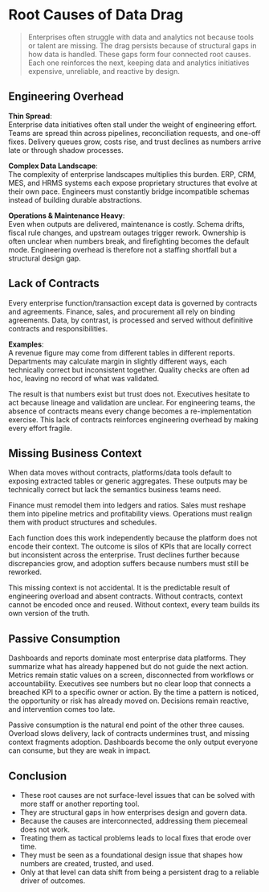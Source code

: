 # Root Causes of Data Drag  

>Enterprises often struggle with data and analytics not because tools or talent are missing.
The drag persists because of structural gaps in how data is handled.
These gaps form four connected root causes.
Each one reinforces the next, keeping data and analytics initiatives expensive, unreliable, and reactive by design.

## Engineering Overhead

**Thin Spread**:  
Enterprise data initiatives often stall under the weight of engineering effort.
Teams are spread thin across pipelines, reconciliation requests, and one-off fixes.
Delivery queues grow, costs rise, and trust declines as numbers arrive late or through shadow processes.  

**Complex Data Landscape**:  
The complexity of enterprise landscapes multiplies this burden.
ERP, CRM, MES, and HRMS systems each expose proprietary structures that evolve at their own pace.
Engineers must constantly bridge incompatible schemas instead of building durable abstractions.  

**Operations & Maintenance Heavy**:  
Even when outputs are delivered, maintenance is costly.
Schema drifts, fiscal rule changes, and upstream outages trigger rework.
Ownership is often unclear when numbers break, and firefighting becomes the default mode.
Engineering overhead is therefore not a staffing shortfall but a structural design gap.

## Lack of Contracts

Every enterprise function/transaction except data is governed by contracts and agreements.
Finance, sales, and procurement all rely on binding agreements.
Data, by contrast, is processed and served without definitive contracts and responsibilities.  

**Examples**:  
A revenue figure may come from different tables in different reports.
Departments may calculate margin in slightly different ways, each technically correct but inconsistent together.
Quality checks are often ad hoc, leaving no record of what was validated.  

The result is that numbers exist but trust does not.
Executives hesitate to act because lineage and validation are unclear.
For engineering teams, the absence of contracts means every change becomes a re-implementation exercise.
This lack of contracts reinforces engineering overhead by making every effort fragile.

## Missing Business Context

When data moves without contracts, platforms/data tools default to exposing extracted tables or generic aggregates.
These outputs may be technically correct but lack the semantics business teams need.  

Finance must remodel them into ledgers and ratios.
Sales must reshape them into pipeline metrics and profitability views.
Operations must realign them with product structures and schedules.

Each function does this work independently because the platform does not encode their context.
The outcome is silos of KPIs that are locally correct but inconsistent across the enterprise.
Trust declines further because discrepancies grow, and adoption suffers because numbers must still be reworked.  

This missing context is not accidental.
It is the predictable result of engineering overload and absent contracts.
Without contracts, context cannot be encoded once and reused.
Without context, every team builds its own version of the truth.

## Passive Consumption

Dashboards and reports dominate most enterprise data platforms.
They summarize what has already happened but do not guide the next action.
Metrics remain static values on a screen, disconnected from workflows or accountability.
Executives see numbers but no clear loop that connects a breached KPI to a specific owner or action.
By the time a pattern is noticed, the opportunity or risk has already moved on.
Decisions remain reactive, and intervention comes too late.  

Passive consumption is the natural end point of the other three causes.
Overload slows delivery, lack of contracts undermines trust, and missing context fragments adoption.
Dashboards become the only output everyone can consume, but they are weak in impact.

## Conclusion

>   
* These root causes are not surface-level issues that can be solved with more staff or another reporting tool.    
* They are structural gaps in how enterprises design and govern data.  
* Because the causes are interconnected, addressing them piecemeal does not work.
* Treating them as tactical problems leads to local fixes that erode over time.  
* They must be seen as a foundational design issue that shapes how numbers are created, trusted, and used.  
* Only at that level can data shift from being a persistent drag to a reliable driver of outcomes.
